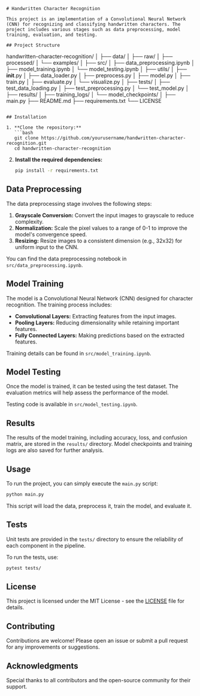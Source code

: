 ```
# Handwritten Character Recognition

This project is an implementation of a Convolutional Neural Network (CNN) for recognizing and classifying handwritten characters. The project includes various stages such as data preprocessing, model training, evaluation, and testing.

## Project Structure

```
handwritten-character-recognition/
│
├── data/
│   ├── raw/
│   ├── processed/
│   └── examples/
│
├── src/
│   ├── data_preprocessing.ipynb
│   ├── model_training.ipynb
│   └── model_testing.ipynb
│
├── utils/
│   ├── __init__.py
│   ├── data_loader.py
│   ├── preprocess.py
│   ├── model.py
│   ├── train.py
│   ├── evaluate.py
│   └── visualize.py
│
├── tests/
│   ├── test_data_loading.py
│   ├── test_preprocessing.py
│   └── test_model.py
│
├── results/
│   ├── training_logs/
│   └── model_checkpoints/
│
├── main.py
├── README.md
├── requirements.txt
└── LICENSE
```

## Installation

1. **Clone the repository:**
   ```bash
   git clone https://github.com/yourusername/handwritten-character-recognition.git
   cd handwritten-character-recognition
   ```

2. **Install the required dependencies:**
   ```bash
   pip install -r requirements.txt
   ```

## Data Preprocessing

The data preprocessing stage involves the following steps:
1. **Grayscale Conversion:** Convert the input images to grayscale to reduce complexity.
2. **Normalization:** Scale the pixel values to a range of 0-1 to improve the model's convergence speed.
3. **Resizing:** Resize images to a consistent dimension (e.g., 32x32) for uniform input to the CNN.

You can find the data preprocessing notebook in `src/data_preprocessing.ipynb`.

## Model Training

The model is a Convolutional Neural Network (CNN) designed for character recognition. The training process includes:
- **Convolutional Layers:** Extracting features from the input images.
- **Pooling Layers:** Reducing dimensionality while retaining important features.
- **Fully Connected Layers:** Making predictions based on the extracted features.

Training details can be found in `src/model_training.ipynb`.

## Model Testing

Once the model is trained, it can be tested using the test dataset. The evaluation metrics will help assess the performance of the model.

Testing code is available in `src/model_testing.ipynb`.

## Results

The results of the model training, including accuracy, loss, and confusion matrix, are stored in the `results/` directory. Model checkpoints and training logs are also saved for further analysis.

## Usage

To run the project, you can simply execute the `main.py` script:

```bash
python main.py
```

This script will load the data, preprocess it, train the model, and evaluate it.

## Tests

Unit tests are provided in the `tests/` directory to ensure the reliability of each component in the pipeline.

To run the tests, use:

```bash
pytest tests/
```

## License

This project is licensed under the MIT License - see the [LICENSE](LICENSE) file for details.

## Contributing

Contributions are welcome! Please open an issue or submit a pull request for any improvements or suggestions.

## Acknowledgments

Special thanks to all contributors and the open-source community for their support.
```
